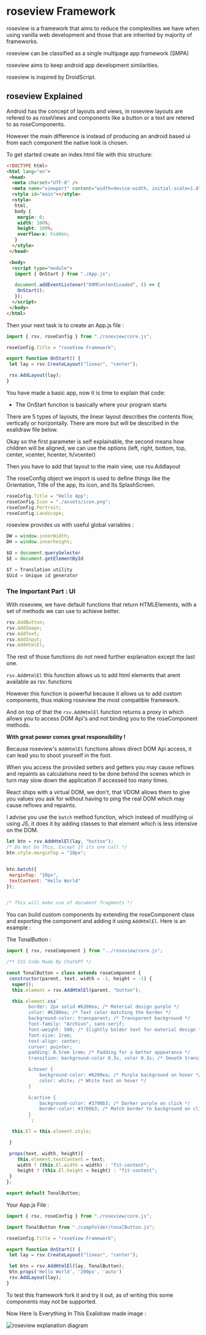 # roseview Framework

roseview is a framework that aims to reduce the complexities we have when using
vanilla web development and those that are inherited by majority of frameworks.

roseview can be classified as a single multipage app framework (SMPA)

roseview aims to keep android app development similarities.

roseview is inspired by DroidScript.

## roseview Explained

Android has the concept of layouts and views, in roseview layouts are refered to as roseViews and components like a button or a text are retered to as roseComponents.

However the main difference is instead of producing an android based ui from each component the native look is chosen.

To get started create an index.html file with this structure:

```html
<!DOCTYPE html>
<html lang="en">
 <head>
  <meta charset="UTF-8" />
  <meta name="viewport" content="width=device-width, initial-scale=1.0" />
  <style id="main"></style>
  <style>
   html,
   body {
    margin: 0;
    width: 100%;
    height: 100%;
    overflow-x: hidden;
   }
  </style>
 </head>

 <body>
  <script type="module">
   import { OnStart } from "./App.js";

   document.addEventListener("DOMContentLoaded", () => {
    OnStart();
   });
  </script>
 </body>
</html>
```

Then your next task is to create an App.js file :

```javascript
import { rsv, roseConfig } from "./roseview/core.js";

roseConfig.Title = "roseView Framework";

export function OnStart() {
 let lay = rsv.CreateLayout("linear", "center");

 rsv.AddLayout(lay);
}
```

You have made a basic app, now it is time to explain that code:

- The OnStart function is basically where your program starts

There are 5 types of layouts, the linear layout describes the contents flow, vertically or horizontally.
There are more but will be described in the exalidraw file below.

Okay so the first parameter is self explainable, the second means how children will be aligned, we can use the options (left, right, bottom, top, center, vcenter, hcenter, h/vcenter)

Then you have to add that layout to the main view, use rsv.Addlayout

The roseConfig object we import is used to define things like the Orientation, Title of the app, Its icon, and Its SplashScreen.

```javascript
roseCofig.Title = "Hello App";
roseConfig.Icon = "./assets/icon.png";
roseConfig.Portrait;
roseConfig.Landscape;
```

roseview provides us with useful global variables :

```javascript
DW = window.innerWidth;
DH = window.innerheight;

$Q = document.querySelector
$E = document.getElementById

$T = Translation utility
$Uid = Unique id generator
```

### The Important Part : UI

With roseview, we have default functions that return HTMLElements, with a set of methods we can use to achieve better.

```javascript
rsv.AddButton;
rsv.AddImage;
rsv.AddText;
rsv.AddInput;
rsv.AddHtmlEl;
```

The rest of those functions do not need further explanation except the last one.

`rsv.AddHtmlEl` this function allows us to add html elements that arent available as rsv. functions

However this function is powerful because it allows us to add custom components, thus making roseview the most compatible framework.

And on top of that the `rsv.AddHtmlEl` function returns a proxy in which allows you to access DOM Api's and not binding you to the roseComponent methods.

**With great power comes great responsibility !**

Because roseview's `AddHtmlEl` functions allows direct DOM Api access, it can lead you to shoot yourself in the foot.

When you access the provided setters and getters you may cause reflows and repaints as calculations need to be done behind the scenes which in turn may slow down the application if accessed too many times.

React ships with a virtual DOM, we don't, that VDOM allows them to give you values you ask for without having to ping the real DOM which may cause reflows and repaints.

I advise you use the `batch` method function, which instead of modifying ui using JS, it does it by adding classes to that element which is less intensive on the DOM.

```javascript
let btn = rsv.AddHtmlEl(lay, "button");
/* Do Not Do This, Except If its one call */
btn.style.marginTop = "10px";


btn.batch({
 marginTop: "10px",
 textContent: "Hello World"
});


/* This will make use of document fragments */
```

You can build custom components by extending the roseComponent class and exporting the component and adding it using `AddHtmlEl`. Here is an example :

The TonalButton :

```javascript
import { rsv, roseComponent } from "../roseview/core.js";

/** CSS Code Made By ChatGPT */

const TonalButton = class extends roseComponent {
 constructor(parent, text, width = -1, height = -1) {
  super();
  this.element = rsv.AddHtmlEl(parent, "button");

  this.element.css`
        border: 2px solid #6200ea; /* Material design purple */
        color: #6200ea; /* Text color matching the border */
        background-color: transparent; /* Transparent background */
        font-family: "Archivo", sans-serif;
        font-weight: 500; /* Slightly bolder text for material design */
        font-size: 1rem;
        text-align: center;
        cursor: pointer;
        padding: 0.5rem 1rem; /* Padding for a better appearance */
        transition: background-color 0.3s, color 0.3s; /* Smooth transitions */

        &:hover {
            background-color: #6200ea; /* Purple background on hover */
            color: white; /* White text on hover */
        }

        &:active {
            background-color: #3700b3; /* Darker purple on click */
            border-color: #3700b3; /* Match border to background on click */
        }
        `;

  this.El = this.element.style;

 }

 props(text, width, height){
    this.element.textContent = text;
    width ? (this.El.width = width) : "fit-content";
    height ? (this.El.height = height) : "fit-content";
 }
};

export default TonalButton;
```

Your App.js File :

```javascript
import { rsv, roseConfig } from "./roseview/core.js";

import TonalButton from "./compFolder/tonalButton.js";

roseConfig.Title = "roseView Framework";

export function OnStart() {
 let lay = rsv.CreateLayout("linear", "center");

 let btn = rsv.AddHtmlEl(lay, TonalButton);
 btn.props('Hello World', '200px', 'auto')
 rsv.AddLayout(lay);
}
```

To test this framework fork it and try it out, as of writing this some components may not be supported.

Now Here Is Everything In This Exalidraw made image :

![roseview explanation diagram](roseviewExplanation.png)
